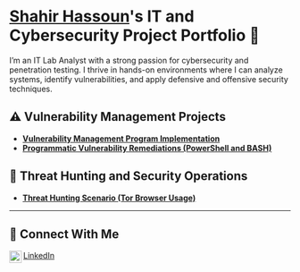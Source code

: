 # <a href="https://www.linkedin.com/in/shahir-hassoun/">Shahir Hassoun</a>'s IT and Cybersecurity Project Portfolio 🔐

I’m an IT Lab Analyst with a strong passion for cybersecurity and penetration testing. I thrive in hands-on environments where I can analyze systems, identify vulnerabilities, and apply defensive and offensive security techniques. 


## ⚠️ Vulnerability Management Projects

- **[Vulnerability Management Program Implementation](https://github.com/Shahir14/vunerability-managment-profile)**
- **[Programmatic Vulnerability Remediations (PowerShell and BASH)](https://github.com/joshcybertest/programmatic-vulnerability-remediations)**

## 🚨 Threat Hunting and Security Operations

- **[Threat Hunting Scenario (Tor Browser Usage)](https://github.com/Shahir14/threat-hunting-scenario-tor)**

<hr/>

## 🤳 Connect With Me

<img align="left" alt="shahir-hassoun| LinkedIn" width="22px" src="https://cdn.jsdelivr.net/npm/simple-icons@v3/icons/linkedin.svg" />



[LinkedIn](https://www.linkedin.com/in/shahir-hassoun)


<!--
<img width="35" alt="image" src="https://github.com/user-attachments/assets/2f41c7cd-5ea8-4475-b451-a37161b6c3fb"> 
<img width="35" alt="image" src="https://github.com/user-attachments/assets/77649969-9910-4994-8b96-74a116cfb2a8">
-->

